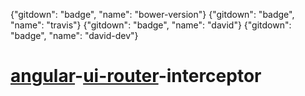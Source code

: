 {"gitdown": "badge", "name": "bower-version"} {"gitdown": "badge", "name": "travis"} {"gitdown": "badge", "name": "david"} {"gitdown": "badge", "name": "david-dev"}

[angular](https://github.com/angular/angular.js)-[ui-router](https://github.com/angular-ui/ui-router)-interceptor
=================================================================================================================
